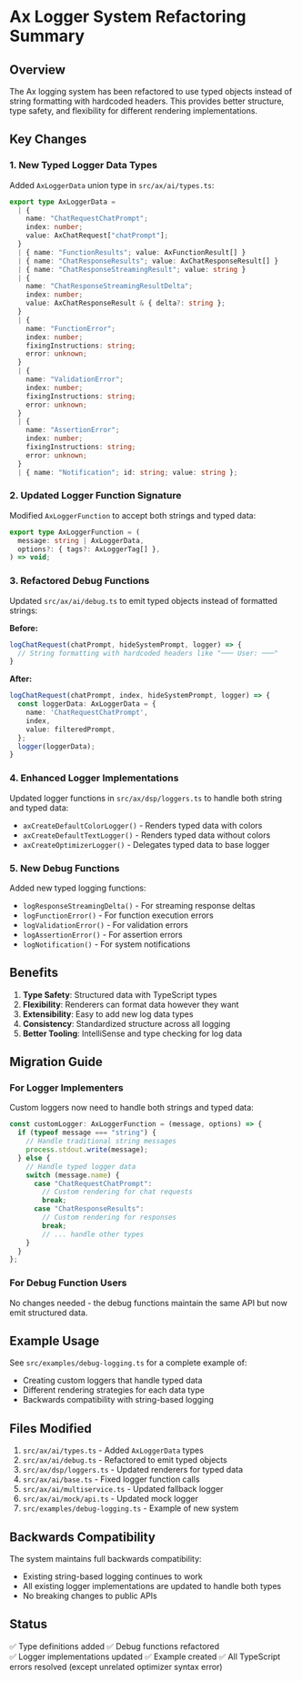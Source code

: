 # Ax Logger System Refactoring Summary

## Overview

The Ax logging system has been refactored to use typed objects instead of string
formatting with hardcoded headers. This provides better structure, type safety,
and flexibility for different rendering implementations.

## Key Changes

### 1. New Typed Logger Data Types

Added `AxLoggerData` union type in `src/ax/ai/types.ts`:

```typescript
export type AxLoggerData =
  | {
    name: "ChatRequestChatPrompt";
    index: number;
    value: AxChatRequest["chatPrompt"];
  }
  | { name: "FunctionResults"; value: AxFunctionResult[] }
  | { name: "ChatResponseResults"; value: AxChatResponseResult[] }
  | { name: "ChatResponseStreamingResult"; value: string }
  | {
    name: "ChatResponseStreamingResultDelta";
    index: number;
    value: AxChatResponseResult & { delta?: string };
  }
  | {
    name: "FunctionError";
    index: number;
    fixingInstructions: string;
    error: unknown;
  }
  | {
    name: "ValidationError";
    index: number;
    fixingInstructions: string;
    error: unknown;
  }
  | {
    name: "AssertionError";
    index: number;
    fixingInstructions: string;
    error: unknown;
  }
  | { name: "Notification"; id: string; value: string };
```

### 2. Updated Logger Function Signature

Modified `AxLoggerFunction` to accept both strings and typed data:

```typescript
export type AxLoggerFunction = (
  message: string | AxLoggerData,
  options?: { tags?: AxLoggerTag[] },
) => void;
```

### 3. Refactored Debug Functions

Updated `src/ax/ai/debug.ts` to emit typed objects instead of formatted strings:

**Before:**

```typescript
logChatRequest(chatPrompt, hideSystemPrompt, logger) => {
  // String formatting with hardcoded headers like "─── User: ───"
}
```

**After:**

```typescript
logChatRequest(chatPrompt, index, hideSystemPrompt, logger) => {
  const loggerData: AxLoggerData = {
    name: 'ChatRequestChatPrompt',
    index,
    value: filteredPrompt,
  };
  logger(loggerData);
}
```

### 4. Enhanced Logger Implementations

Updated logger functions in `src/ax/dsp/loggers.ts` to handle both string and
typed data:

- `axCreateDefaultColorLogger()` - Renders typed data with colors
- `axCreateDefaultTextLogger()` - Renders typed data without colors
- `axCreateOptimizerLogger()` - Delegates typed data to base logger

### 5. New Debug Functions

Added new typed logging functions:

- `logResponseStreamingDelta()` - For streaming response deltas
- `logFunctionError()` - For function execution errors
- `logValidationError()` - For validation errors
- `logAssertionError()` - For assertion errors
- `logNotification()` - For system notifications

## Benefits

1. **Type Safety**: Structured data with TypeScript types
2. **Flexibility**: Renderers can format data however they want
3. **Extensibility**: Easy to add new log data types
4. **Consistency**: Standardized structure across all logging
5. **Better Tooling**: IntelliSense and type checking for log data

## Migration Guide

### For Logger Implementers

Custom loggers now need to handle both strings and typed data:

```typescript
const customLogger: AxLoggerFunction = (message, options) => {
  if (typeof message === "string") {
    // Handle traditional string messages
    process.stdout.write(message);
  } else {
    // Handle typed logger data
    switch (message.name) {
      case "ChatRequestChatPrompt":
        // Custom rendering for chat requests
        break;
      case "ChatResponseResults":
        // Custom rendering for responses
        break;
        // ... handle other types
    }
  }
};
```

### For Debug Function Users

No changes needed - the debug functions maintain the same API but now emit
structured data.

## Example Usage

See `src/examples/debug-logging.ts` for a complete example of:

- Creating custom loggers that handle typed data
- Different rendering strategies for each data type
- Backwards compatibility with string-based logging

## Files Modified

1. `src/ax/ai/types.ts` - Added `AxLoggerData` types
2. `src/ax/ai/debug.ts` - Refactored to emit typed objects
3. `src/ax/dsp/loggers.ts` - Updated renderers for typed data
4. `src/ax/ai/base.ts` - Fixed logger function calls
5. `src/ax/ai/multiservice.ts` - Updated fallback logger
6. `src/ax/ai/mock/api.ts` - Updated mock logger
7. `src/examples/debug-logging.ts` - Example of new system

## Backwards Compatibility

The system maintains full backwards compatibility:

- Existing string-based logging continues to work
- All existing logger implementations are updated to handle both types
- No breaking changes to public APIs

## Status

✅ Type definitions added ✅ Debug functions refactored\
✅ Logger implementations updated ✅ Example created ✅ All TypeScript errors
resolved (except unrelated optimizer syntax error)
